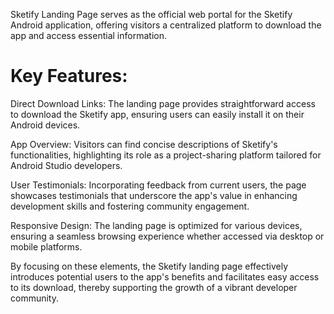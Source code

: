 Sketify Landing Page serves as the official web portal for the Sketify Android application, offering visitors a centralized platform to download the app and access essential information.

# Key Features:

Direct Download Links: The landing page provides straightforward access to download the Sketify app, ensuring users can easily install it on their Android devices.

App Overview: Visitors can find concise descriptions of Sketify's functionalities, highlighting its role as a project-sharing platform tailored for Android Studio developers.

User Testimonials: Incorporating feedback from current users, the page showcases testimonials that underscore the app's value in enhancing development skills and fostering community engagement.

Responsive Design: The landing page is optimized for various devices, ensuring a seamless browsing experience whether accessed via desktop or mobile platforms.


By focusing on these elements, the Sketify landing page effectively introduces potential users to the app's benefits and facilitates easy access to its download, thereby supporting the growth of a vibrant developer community.


